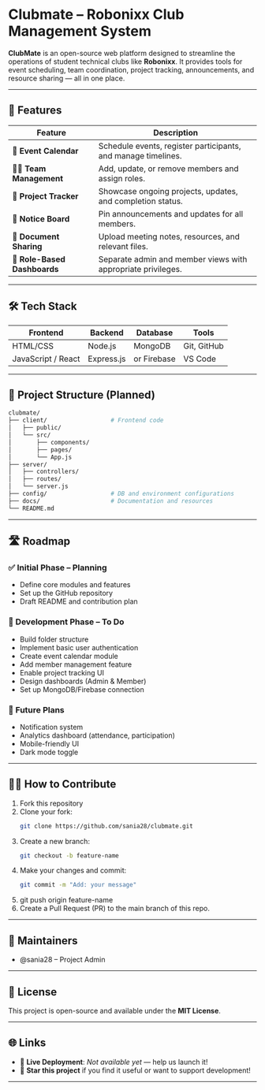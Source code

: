 # Clubmate – Robonixx Club Management System

**ClubMate** is an open-source web platform designed to streamline the operations of student technical clubs like **Robonixx**. It provides tools for event scheduling, team coordination, project tracking, announcements, and resource sharing — all in one place.

---

## 🚀 Features

| Feature | Description |
|--------|-------------|
| 📅 **Event Calendar** | Schedule events, register participants, and manage timelines. |
| 🧑‍💻 **Team Management** | Add, update, or remove members and assign roles. |
| 📂 **Project Tracker** | Showcase ongoing projects, updates, and completion status. |
| 📰 **Notice Board** | Pin announcements and updates for all members. |
| 📁 **Document Sharing** | Upload meeting notes, resources, and relevant files. |
| 🔐 **Role-Based Dashboards** | Separate admin and member views with appropriate privileges. |

---

## 🛠️ Tech Stack

| Frontend  | Backend    | Database | Tools      |
|-----------|------------|----------|------------|
| HTML/CSS  | Node.js    | MongoDB  | Git, GitHub |
| JavaScript / React | Express.js | or Firebase | VS Code |

---

## 🧩 Project Structure (Planned)

```bash
clubmate/
├── client/                  # Frontend code 
│   ├── public/
│   └── src/
│       ├── components/
│       ├── pages/
│       └── App.js
├── server/                  
│   ├── controllers/
│   ├── routes/
│   └── server.js
├── config/                  # DB and environment configurations
├── docs/                    # Documentation and resources
└── README.md
```

---

## 🛣️ Roadmap

### ✅ Initial Phase – Planning
- Define core modules and features  
- Set up the GitHub repository  
- Draft README and contribution plan  

### 🚧 Development Phase – To Do
- Build folder structure  
- Implement basic user authentication  
- Create event calendar module  
- Add member management feature  
- Enable project tracking UI  
- Design dashboards (Admin & Member)  
- Set up MongoDB/Firebase connection  

### 🔮 Future Plans
- Notification system  
- Analytics dashboard (attendance, participation)  
- Mobile-friendly UI  
- Dark mode toggle  

---

## 🧑‍💻 How to Contribute

1. Fork this repository
2. Clone your fork:
   ```bash
   git clone https://github.com/sania28/clubmate.git
   ```
3. Create a new branch:
   ```bash
   git checkout -b feature-name
   ```
4. Make your changes and commit:
   ```bash
   git commit -m "Add: your message"
   ```
5. git push origin feature-name
6. Create a Pull Request (PR) to the main branch of this repo.

---

## 📌 Maintainers
- @sania28 – Project Admin

---

## 📜 License
This project is open-source and available under the **MIT License**.  

---

## 🌐 Links
- 🔗 **Live Deployment**: _Not available yet_ — help us launch it!
- 🌟 **Star this project** if you find it useful or want to support development!
---